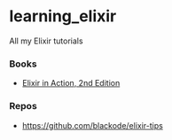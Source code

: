 # learning_elixir

All my Elixir tutorials

### Books

- [Elixir in Action, 2nd Edition](https://www.manning.com/books/elixir-in-action-second-edition)

### Repos

- https://github.com/blackode/elixir-tips
